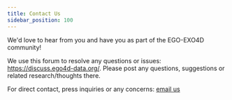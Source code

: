 ```yaml
---
title: Contact Us
sidebar_position: 100
---
```


We'd love to hear from you and have you as part of the EGO-EXO4D community!

We use this forum to resolve any questions or issues: https://discuss.ego4d-data.org/. Please post any questions, suggestions or related research/thoughts there.

For direct contact, press inquiries or any concerns: [email us](mailto:info@ego4d-data.org)

